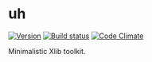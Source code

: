 uh
==

[![Version      ][badge-version-img]][badge-version-uri]
[![Build status ][badge-build-img]][badge-build-uri]
[![Code Climate ][badge-cclimate-img]][badge-cclimate-uri]


  Minimalistic Xlib toolkit.



[badge-version-img]:  https://img.shields.io/gem/v/uh-wm.svg?style=flat-square
[badge-version-uri]:  https://rubygems.org/gems/uh-wm
[badge-build-img]:    https://img.shields.io/travis/tjouan/uh-wm/master.svg?style=flat-square
[badge-build-uri]:    https://travis-ci.org/tjouan/uh-wm
[badge-cclimate-img]: https://img.shields.io/codeclimate/github/tjouan/uh-wm.svg?style=flat-square
[badge-cclimate-uri]: https://codeclimate.com/github/tjouan/uh-wm
